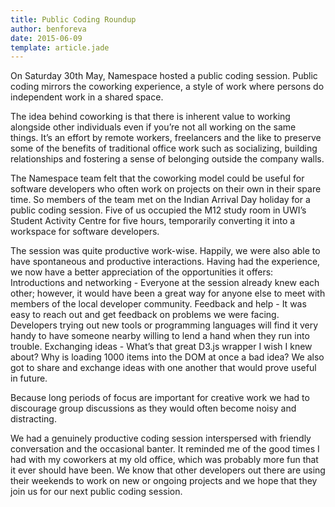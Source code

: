 ```yaml
---
title: Public Coding Roundup
author: benforeva
date: 2015-06-09
template: article.jade
---
```


On Saturday 30th May, Namespace hosted a public coding session. Public coding mirrors the coworking experience, a style of work where persons do independent work in a shared space.
<span class="more"></span>

The idea behind coworking is that there is inherent value to working alongside other individuals even if you’re not all working on the same things. It’s an effort by remote workers, freelancers and the like to preserve some of the benefits of traditional office work such as socializing, building relationships and fostering a sense of belonging outside the company walls.

The Namespace team felt that the coworking model could be useful for software developers who often work on projects on their own in their spare time.  So members of the team met on the Indian Arrival Day holiday for a public coding session. Five of us occupied the M12 study room in UWI’s Student Activity Centre for five hours, temporarily converting it into a workspace for software developers. 

The session was quite productive work-wise. Happily, we were also able to have spontaneous and productive interactions. Having had the experience, we now have a better appreciation of the opportunities it offers: 
Introductions and networking - Everyone at the session already knew each other; however, it would have been a great way for anyone else to meet with members of the local developer community.
Feedback and help - It was easy to reach out and get feedback on problems we were facing. Developers trying out new tools or programming languages will find it very handy to have someone nearby willing to lend a hand when they run into trouble. 
Exchanging ideas - What’s that great D3.js wrapper I wish I knew about? Why is loading 1000 items into the DOM at once a bad idea? We also got to share and exchange ideas with one another that would prove useful in future. 

Because long periods of focus are important for creative work we had to discourage group discussions as they would often become noisy and distracting.

We had a genuinely productive coding session interspersed with friendly conversation and the occasional banter. It reminded me of the good times I had with my coworkers at my old office, which was probably more fun that it ever should have been. We know that other developers out there are using their weekends to work on new or ongoing projects and we hope that they join us for our next public coding session.

